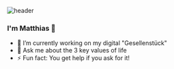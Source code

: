 ![header](https://capsule-render.vercel.app/api?type=slice&color=timeGradient&height=300&section=header&text=Hi%20there&fontAlign=80&fontSize=90&animation=fadeIn)

### I'm Matthias 👋



- 🔭 I’m currently working on my digital "Gesellenstück"
- 💬 Ask me about the 3 key values of life
- ⚡ Fun fact: You get help if you ask for it!

